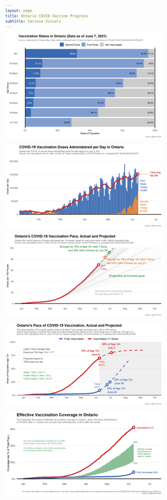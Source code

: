```yaml
---
layout: page
title: Ontario COVID Vaccine Progress
subtitle: Various Visuals
---
```


![](Plots/demo_plot_bar_on.png)

![](Plots/pace_ON.png)

![](Plots/pace_ON_projection_7520.png)

![](Plots/pace_national_projection_logistic_on.png)

![](Plots/plot_effective_ontario.png)
